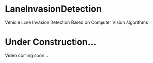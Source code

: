 # LaneInvasionDetection

Vehicle Lane Invasion Detection Based on Computer Vision Algorithms

# Under Construction...
Video coming soon...
